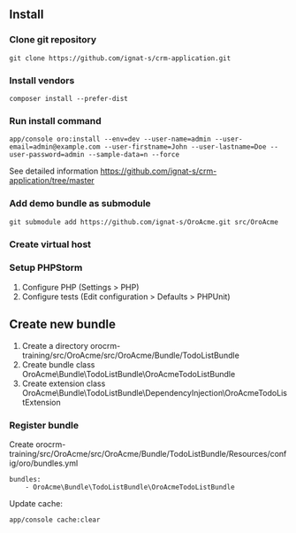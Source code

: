 ## Install

### Clone git repository

```
git clone https://github.com/ignat-s/crm-application.git
```

### Install vendors

```
composer install --prefer-dist
```

### Run install command

```
app/console oro:install --env=dev --user-name=admin --user-email=admin@example.com --user-firstname=John --user-lastname=Doe --user-password=admin --sample-data=n --force
```

See detailed information https://github.com/ignat-s/crm-application/tree/master

### Add demo bundle as submodule

```
git submodule add https://github.com/ignat-s/OroAcme.git src/OroAcme
```

### Create virtual host

### Setup PHPStorm

1. Configure PHP (Settings > PHP)
2. Configure tests (Edit configuration > Defaults > PHPUnit)

## Create new bundle

1. Create a directory orocrm-training/src/OroAcme/src/OroAcme/Bundle/TodoListBundle
2. Create bundle class OroAcme\Bundle\TodoListBundle\OroAcmeTodoListBundle
3. Create extension class OroAcme\Bundle\TodoListBundle\DependencyInjection\OroAcmeTodoListExtension

### Register bundle

Create orocrm-training/src/OroAcme/src/OroAcme/Bundle/TodoListBundle/Resources/config/oro/bundles.yml

```
bundles:
    - OroAcme\Bundle\TodoListBundle\OroAcmeTodoListBundle
```

Update cache:

```
app/console cache:clear
```

